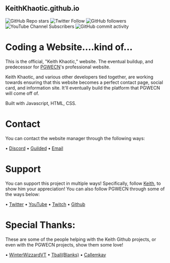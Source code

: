 
## KeithKhaotic.github.io
![GitHub Repo stars](https://img.shields.io/github/stars/KeithKhaotic/KeithKhaotic.github.io?style=social)
![Twitter Follow](https://img.shields.io/twitter/follow/redrocker133?style=social)
![GitHub followers](https://img.shields.io/github/followers/KeithKhaotic?style=social)
![YouTube Channel Subscribers](https://img.shields.io/youtube/channel/subscribers/UCQnjgktI9jXwmtv3Hp3tefg?style=social)
![GitHub commit activity](https://img.shields.io/github/commit-activity/w/KeithKhaotic/KeithKhaotic.github.io)

# Coding a Website....kind of...
This is the official, "Keith Khaotic," website. The eventual buildup, and predecessor for [PGWECN](https://github.com/pgwecn)'s professional website.

Keith Khaotic, and various other developers tied together, are working towards ensuring that this website becomes a perfect contact page, social card, and information site. It'll eventually build the platform that PGWECN will come off of.

Built with Javascript, HTML, CSS.

# Contact

You can contact the website manager through the following ways:

• [Discord](https:/dsc.gg/pgwecn)
• [Guilded](https://guilded.gg/Keith)
• [Email](mailto:keithbussyness@gmail.com)


# Support

You can support this project in multiple ways! Specifically, follow [Keith](https://github.com/KeithKhaotic), to show him your appreciation! You can also follow PGWECN through some of the ways below:

• [Twitter](https://twitter.com/pgwecnpro)
• [YouTube]()
• [Twitch](https://twitch.tv/pgwecn)
• [Github](https://github.com/pgwecn)



# Special Thanks:
These are some of the people helping with the Keith Github projects, or even with the PGWECN projects, show them some love!

• [WinterWizzardVT](https://github.com/xwinterwizzardx)
• [Tball(Blanks)](https://github.com/tball1)
• [Callemkay](https://github.com/callemkay)


